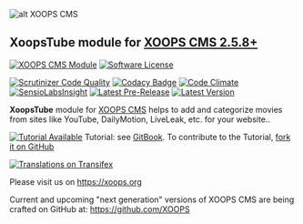 ![alt XOOPS CMS](https://xoops.org/images/logoXoops4GithubRepository.png)
## XoopsTube module for  [XOOPS CMS 2.5.8+](https://xoops.org)
[![XOOPS CMS Module](https://img.shields.io/badge/XOOPS%20CMS-Module-blue.svg)](https://xoops.org)
[![Software License](https://img.shields.io/badge/license-GPL-brightgreen.svg?style=flat)](LICENSE)

[![Scrutinizer Code Quality](https://img.shields.io/scrutinizer/g/XoopsModules25x/xoopstube.svg?style=flat)](https://scrutinizer-ci.com/g/XoopsModules25x/xoopstube/?branch=master)
[![Codacy Badge](https://api.codacy.com/project/badge/Grade/93a615a5acf448219de3a44ca4e9d5f7)](https://www.codacy.com/app/mambax7/xoopstube_2)
[![Code Climate](https://img.shields.io/codeclimate/github/XoopsModules25x/xoopstube.svg?style=flat)](https://codeclimate.com/github/XoopsModules25x/xoopstube)
[![SensioLabsInsight](https://insight.sensiolabs.com/projects/68207475-07ff-4567-a282-6e2f119077d2/mini.png)](https://insight.sensiolabs.com/projects/68207475-07ff-4567-a282-6e2f119077d2)
[![Latest Pre-Release](https://img.shields.io/github/tag/XoopsModules25x/xoopstube.svg?style=flat)](https://github.com/XoopsModules25x/xoopstube/tags/)
[![Latest Version](https://img.shields.io/github/release/XoopsModules25x/xoopstube.svg?style=flat)](https://github.com/XoopsModules25x/xoopstube/releases/)

**XoopsTube** module for [XOOPS CMS](https://xoops.org) helps to add and categorize movies from sites like YouTube, DailyMotion, LiveLeak, etc. for your website..

[![Tutorial Available](https://xoops.org/images/tutorial-available-blue.svg)](https://www.gitbook.com/book/xoops/xoopstube-tutorial/) Tutorial: see [GitBook](https://www.gitbook.com/book/xoops/xoopstube-tutorial/).
To contribute to the Tutorial, [fork it on GitHub](https://github.com/XoopsDocs/xoopstube-tutorial)

[![Translations on Transifex](https://xoops.org/images/translations-transifex-blue.svg)](https://www.transifex.com/xoops)

Please visit us on https://xoops.org

Current and upcoming "next generation" versions of XOOPS CMS are being crafted on GitHub at: https://github.com/XOOPS
